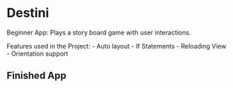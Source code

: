 # Destini


Beginner App: Plays a story board game with user interactions.

Features used in the Project: 
	-	Auto layout
	-	If Statements
	-	Reloading View
	-	Orientation support

## Finished App